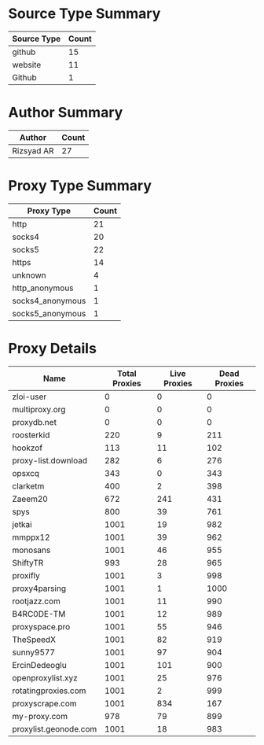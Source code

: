 # Source Type Summary

| Source Type | Count |
|-------------|-------|
| github | 15 |
| website | 11 |
| Github | 1 |


# Author Summary

| Author | Count |
|--------|-------|
| Rizsyad AR | 27 |


# Proxy Type Summary

| Proxy Type | Count |
|------------|-------|
| http | 21 |
| socks4 | 20 |
| socks5 | 22 |
| https | 14 |
| unknown | 4 |
| http_anonymous | 1 |
| socks4_anonymous | 1 |
| socks5_anonymous | 1 |


# Proxy Details

| Name | Total Proxies | Live Proxies | Dead Proxies |
|------|---------------|--------------|---------------|
| zloi-user | 0 | 0 | 0 |
| multiproxy.org | 0 | 0 | 0 |
| proxydb.net | 0 | 0 | 0 |
| roosterkid | 220 | 9 | 211 |
| hookzof | 113 | 11 | 102 |
| proxy-list.download | 282 | 6 | 276 |
| opsxcq | 343 | 0 | 343 |
| clarketm | 400 | 2 | 398 |
| Zaeem20 | 672 | 241 | 431 |
| spys | 800 | 39 | 761 |
| jetkai | 1001 | 19 | 982 |
| mmppx12 | 1001 | 39 | 962 |
| monosans | 1001 | 46 | 955 |
| ShiftyTR | 993 | 28 | 965 |
| proxifly | 1001 | 3 | 998 |
| proxy4parsing | 1001 | 1 | 1000 |
| rootjazz.com | 1001 | 11 | 990 |
| B4RC0DE-TM | 1001 | 12 | 989 |
| proxyspace.pro | 1001 | 55 | 946 |
| TheSpeedX | 1001 | 82 | 919 |
| sunny9577 | 1001 | 97 | 904 |
| ErcinDedeoglu | 1001 | 101 | 900 |
| openproxylist.xyz | 1001 | 25 | 976 |
| rotatingproxies.com | 1001 | 2 | 999 |
| proxyscrape.com | 1001 | 834 | 167 |
| my-proxy.com | 978 | 79 | 899 |
| proxylist.geonode.com | 1001 | 18 | 983 |
